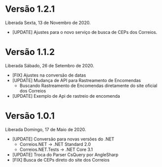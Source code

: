 # Versão 1.2.1

Liberada Sexta, 13 de Novembro de 2020.

* [UPDATE] Ajustes para o novo serviço de busca de CEPs dos Correios.


# Versão 1.1.2

Liberada Sábado, 26 de Setembro de 2020.

* [FIX] Ajustes na conversão de datas
* [UPDATE] Mudança de API para Rastreamento de Encomendas
  * Buscando Rastreamento de Encomendas diretamente do site oficial dos Correios
* [UPDATE] Exemplo de Api de rastreio de encomenda


# Versão 1.0.1

Liberada Domingo, 17 de Maio de 2020.


* [UPDATE] Conversão para novas versões do .NET 
  * Correios.NET -> .NET Standard 2.0
  * Correios.NET.Tests -> .NET Core 3.1
* [UPDATE] Troca do Parser CsQuery por AngleSharp
* [FIX] Busca de CEPs direto do site dos Correios